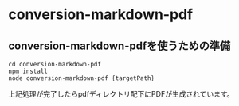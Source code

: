 # conversion-markdown-pdf

## conversion-markdown-pdfを使うための準備

```
cd conversion-markdown-pdf
npm install
node conversion-markdown-pdf {targetPath}
```

上記処理が完了したらpdfディレクトリ配下にPDFが生成されています。
